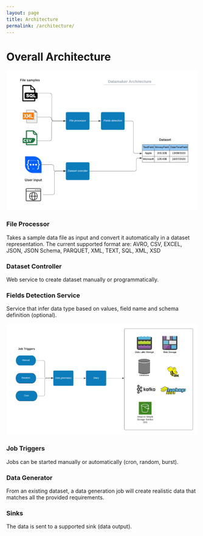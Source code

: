 ```yaml
---
layout: page
title: Architecture 
permalink: /architecture/
---
```

# Overall Architecture

![alt text](../assets/img/dataset-flow.png "Dataset Flow")

### File Processor
Takes a sample data file as input and convert it automatically in a dataset representation.
The current supported format are: AVRO, CSV, EXCEL, JSON, JSON Schema, PARQUET, XML, TEXT, SQL, XML, XSD

### Dataset Controller
Web service to create dataset manually or programmatically.

### Fields Detection Service
Service that infer data type based on values, field name and schema definition (optional).


![alt text](../assets/img/components-flow.png "Components Flow")

### Job Triggers

Jobs can be started manually or automatically (cron, random, burst).

### Data Generator

From an existing dataset, a data generation job will create realistic data that matches all the provided requirements.

### Sinks

The data is sent to a supported sink (data output).




